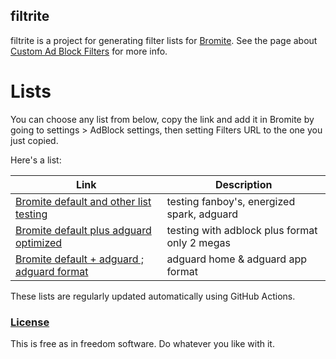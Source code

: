 ## filtrite
filtrite is a project for generating filter lists for [Bromite](https://www.bromite.org/).
See the page about [Custom Ad Block Filters](https://www.bromite.org/custom-filters) for more info.

# Lists
You can choose any list from below, copy the link and add it in Bromite by going to settings > AdBlock settings, then setting Filters URL to the one you just copied.

Here's a list:


| Link | Description  |
| ------ | ------|
| [Bromite default and other list testing](https://github.com/hayaburro/filtrite/releases/latest/download/eadu.dat) | testing fanboy's, energized spark, adguard |
| [Bromite default plus adguard optimized](https://github.com/hayaburro/filtrite/releases/latest/download/bromite-adguard.dat) | testing with adblock plus format only 2 megas|
| [Bromite default + adguard ; adguard format](https://github.com/hayaburro/filtrite/releases/latest/download/experimental.dat) | adguard home & adguard app format|


These lists are regularly updated automatically using GitHub Actions.

### [License](LICENSE)
This is free as in freedom software. Do whatever you like with it.
